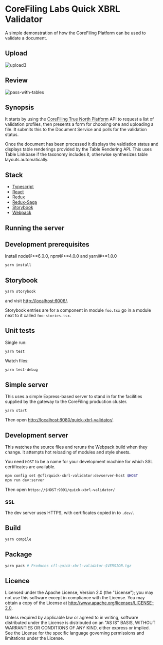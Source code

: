 # CoreFiling Labs Quick XBRL Validator

A simple demonstration of how the CoreFiling Platform can be used to validate a document.

## Upload

![upload3](https://user-images.githubusercontent.com/1489182/31607189-5a9ce7ea-b263-11e7-8233-c394db384606.png)

## Review

![pass-with-tables](https://user-images.githubusercontent.com/1489182/31607196-602adff0-b263-11e7-8846-4f8df0793487.PNG)


## Synopsis

It starts by using the [CoreFiling True North Platform][] API to request a list of validation
profiles, then presents a form for choosing one and uploading a file. It submits this
to the Document Service and polls for the validation status.

Once the document has been processed it displays the valdiation status
and displays table renderings provided by the Table Rendering API.
This uses Table Linkbase if the taxonomy includes it, otherwise
synthesizes table layouts automatically.

  [CoreFiling True North Platform]: https://www.corefiling.com/products/true-north/


## Stack

- [Typescript](https://github.com/Microsoft/TypeScript)
- [React](https://github.com/facebook/react)
- [Redux](http://redux.js.org/)
- [Redux-Saga](https://redux-saga.js.org/)
- [Storybook](https://storybook.js.org)
- [Webpack](https://github.com/webpack/webpack)


## Running the server


## Development prerequisites

Install node@>=6.0.0, npm@>=4.0.0 and yarn@>=1.0.0

```bash
yarn install
```


## Storybook

```bash
yarn storybook
```

and visit <http://localhost:6006/>.

Storybook entries are for a component in module `foo.tsx` go in a module next to it called `foo-stories.tsx`.


## Unit tests

Single run:

```bash
yarn test
```

Watch files:

```bash
yarn test-debug
```

## Simple server

This uses a simple Express-based server to stand in for the facilities supplied
by the gateway to the CoreFiling production cluster.

```bash
yarn start
```

Then open <http://localhost:8080/quick-xbrl-validator/>.


## Development server

This watches the source files and reruns the Webpack build when they change.
It attempts hot reloading of modules and style sheets.

You need `HOST` to be a name for your development machine for which SSL certificates are available.

```bash
npm config set @cfl/quick-xbrl-validator:devserver-host $HOST
npm run dev:server
```

Then open `https://$HOST:9091/quick-xbrl-validator/`

### SSL

The dev server uses HTTPS, with certificates copied in to `.dev/`.


## Build

```bash
yarn compile
```


## Package

```bash
yarn pack # Produces cfl-quick-xbrl-validator-$VERSION.tgz
```


## Licence

Licensed under the Apache License, Version 2.0 (the "License");
you may not use this software except in compliance with the License.
You may obtain a copy of the License at <http://www.apache.org/licenses/LICENSE-2.0>.

Unless required by applicable law or agreed to in writing, software
distributed under the License is distributed on an "AS IS" BASIS,
WITHOUT WARRANTIES OR CONDITIONS OF ANY KIND, either express or implied.
See the License for the specific language governing permissions and
limitations under the License.
